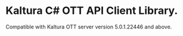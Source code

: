 # Kaltura C# OTT API Client Library.
Compatible with Kaltura OTT server version 5.0.1.22446 and above.
